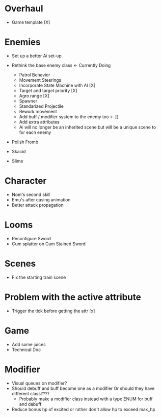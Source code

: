 # Overhaul
- Game template [X]

# Enemies
- Set up a better Ai set-up
- Rethink the base enemy class <- Currently Doing
	- Patrol Behavior
	- Movement Steerings
	- Incorporate State Machine with AI [X]
	- Target and target priority [X]
	- Agro range [X]
	- Spawner
	- Standarized Projectile
	- Rework movement
	- Add buff / modifier system to the enemy too <- []
	- Add extra attributes
	- Ai will no longer be an inherited scene but will be a unique scene to for each enemy

- Polish Fromb
- Skacid
- Slime

# Character
- Nom's second skill 
- Emu's after casing animation
- Better attack propagation

# Looms
- Reconfigure Sword
- Cum splatter on Cum Stained Sword

# Scenes
- Fix the starting train scene


# Problem with the active attribute
- Trigger the tick before getting the attr [x]

# Game
- Add some juices
- Technical Doc

# Modifier 
- Visual queues on modifier?
- Should debuff and buff become one as a modifier Or should they have different class????
	- Probably make a modifier class instead with a type ENUM for buff and debuff
- Reduce bonus hp of excited or rather don't allow hp to exceed max_hp
